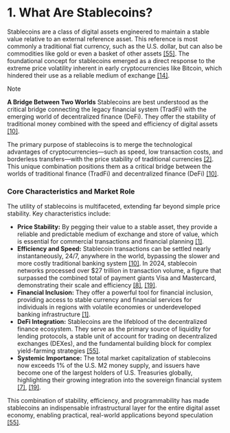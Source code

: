 # 1. What Are Stablecoins?

Stablecoins are a class of digital assets engineered to maintain a stable value relative to an external reference asset. This reference is most commonly a traditional fiat currency, such as the U.S. dollar, but can also be commodities like gold or even a basket of other assets [\[55\]](Resources/10_Central_Bibliography.md#55). The foundational concept for stablecoins emerged as a direct response to the extreme price volatility inherent in early cryptocurrencies like Bitcoin, which hindered their use as a reliable medium of exchange [\[14\]](Resources/10_Central_Bibliography.md#14).

> [!NOTE]
> **A Bridge Between Two Worlds**
> Stablecoins are best understood as the critical bridge connecting the legacy financial system (TradFi) with the emerging world of decentralized finance (DeFi). They offer the stability of traditional money combined with the speed and efficiency of digital assets [\[10\]](Resources/10_Central_Bibliography.md#10).

The primary purpose of stablecoins is to merge the technological advantages of cryptocurrencies—such as speed, low transaction costs, and borderless transfers—with the price stability of traditional currencies [\[2\]](Resources/10_Central_Bibliography.md#2). This unique combination positions them as a critical bridge between the worlds of traditional finance (TradFi) and decentralized finance (DeFi) [\[10\]](Resources/10_Central_Bibliography.md#10).

### Core Characteristics and Market Role

The utility of stablecoins is multifaceted, extending far beyond simple price stability. Key characteristics include:

*   **Price Stability:** By pegging their value to a stable asset, they provide a reliable and predictable medium of exchange and store of value, which is essential for commercial transactions and financial planning [\[1\]](Resources/10_Central_Bibliography.md#1).
*   **Efficiency and Speed:** Stablecoin transactions can be settled nearly instantaneously, 24/7, anywhere in the world, bypassing the slower and more costly traditional banking system [\[10\]](Resources/10_Central_Bibliography.md#10). In 2024, stablecoin networks processed over $27 trillion in transaction volume, a figure that surpassed the combined total of payment giants Visa and Mastercard, demonstrating their scale and efficiency [\[8\]](Resources/10_Central_Bibliography.md#8), [\[19\]](Resources/10_Central_Bibliography.md#19).
*   **Financial Inclusion:** They offer a powerful tool for financial inclusion, providing access to stable currency and financial services for individuals in regions with volatile economies or underdeveloped banking infrastructure [\[1\]](Resources/10_Central_Bibliography.md#1).
*   **DeFi Integration:** Stablecoins are the lifeblood of the decentralized finance ecosystem. They serve as the primary source of liquidity for lending protocols, a stable unit of account for trading on decentralized exchanges (DEXes), and the fundamental building block for complex yield-farming strategies [\[55\]](Resources/10_Central_Bibliography.md#55).
*   **Systemic Importance:** The total market capitalization of stablecoins now exceeds 1% of the U.S. M2 money supply, and issuers have become one of the largest holders of U.S. Treasuries globally, highlighting their growing integration into the sovereign financial system [\[7\]](Resources/10_Central_Bibliography.md#7), [\[19\]](Resources/10_Central_Bibliography.md#19).

This combination of stability, efficiency, and programmability has made stablecoins an indispensable infrastructural layer for the entire digital asset economy, enabling practical, real-world applications beyond speculation [\[55\]](Resources/10_Central_Bibliography.md#55).
